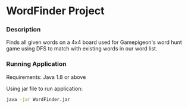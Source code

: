 # WordFinder Project

### Description

Finds all given words on a 4x4 board used for Gamepigeon's word hunt game using
DFS to match with existing words in our word list.

### Running Application

Requirements: Java 1.8 or above

Using jar file to run application:
```bash
java -jar WordFinder.jar
```
